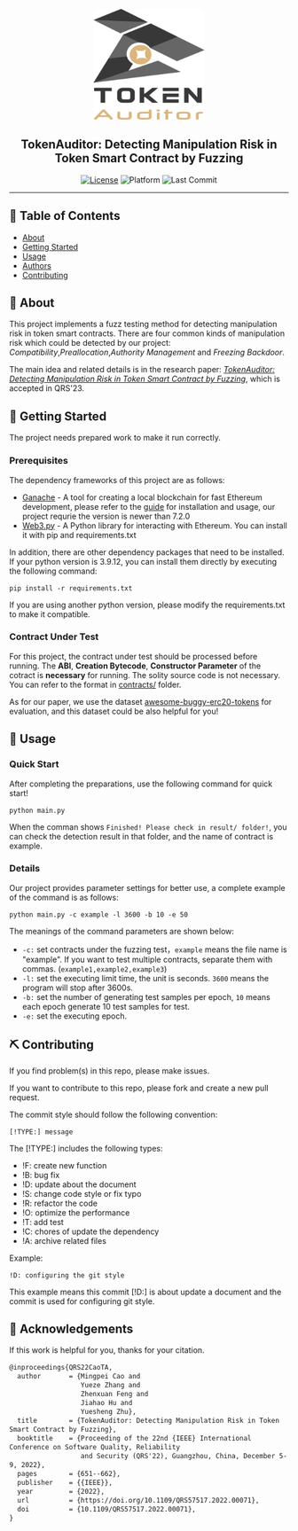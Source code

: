 <p align="center">
  <a href="" rel="noopener">
 <img width=200px height=200px src="resource/logo.svg" alt="Project logo"></a>
</p>
<h2 align="center">TokenAuditor: Detecting Manipulation Risk in Token Smart Contract by Fuzzing</h3>

<div align="center">

  [![License](https://img.shields.io/badge/license-MIT-blue.svg)](/LICENSE)
  ![Platform](https://img.shields.io/badge/platform-Windows-lightgrey)
  ![Last Commit](https://img.shields.io/github/last-commit/caomingpei/TokenAuditor)

</div>

---



## 📝 Table of Contents
- [About](#about)
- [Getting Started](#getting_started)
- [Usage](#usage)
- [Authors](#authors)
- [Contributing](#contributing)

## 🧐 About <a name = "about"></a>
This project implements a fuzz testing method for detecting manipulation risk  in token smart contracts. There are four common kinds of manipulation risk which could be detected by our project: *Compatibility*,*Preallocation*,*Authority Management* and *Freezing Backdoor*.

The main idea and related details is in the research paper: *[TokenAuditor: Detecting Manipulation Risk in Token Smart Contract by Fuzzing](https://ieeexplore.ieee.org/document/10062433)*, which is accepted in QRS'23.

## 🏁 Getting Started <a name = "getting_started"></a>
The project needs prepared work to make it run correctly.

### Prerequisites
The dependency frameworks of this project are as follows:

- [Ganache](https://trufflesuite.com/ganache/) - A tool for creating a local blockchain for fast Ethereum development, please refer to the [guide](https://trufflesuite.com/docs/ganache/quickstart/) for installation and usage, our project requrie the version is newer than 7.2.0
- [Web3.py](https://github.com/ethereum/web3.py) - A Python library for interacting with Ethereum. You can install it with pip and requirements.txt

In addition, there are other dependency packages that need to be installed. If your python version is 3.9.12, you can install them directly by executing the following command:

```
pip install -r requirements.txt
```

If you are using another python version, please modify the requirements.txt to make it compatible.


### Contract Under Test
For this project, the contract under test should be processed before running. The **ABI**, **Creation Bytecode**, **Constructor Parameter** of the cotract is **necessary** for running. The solity source code is not necessary. You can refer to the format in [contracts/](contracts/) folder.

As for our paper, we use the dataset [awesome-buggy-erc20-tokens](https://github.com/sec-bit/awesome-buggy-erc20-tokens) for evaluation, and this dataset could be also helpful for you!

## 🎈 Usage <a name="usage"></a>
### Quick Start

After completing the preparations, use the following command for quick start!

```
python main.py
```

When the comman shows `Finished! Please check in result/ folder!`, you can check the detection result in that folder, and the name of contract is example.

### Details

Our project provides parameter settings for better use, a complete example of the command is as follows:

```
python main.py -c example -l 3600 -b 10 -e 50
```

The meanings of the command parameters are shown below:

- `-c:` set contracts under the fuzzing test，`example` means the file name is "example". If you want to test multiple contracts, separate them with commas. (`example1,example2,example3`)
- `-l:` set the executing limit time, the unit is seconds. `3600` means the program will stop after 3600s.
- `-b:` set the number of generating test samples per epoch, `10` means each epoch  generate 10 test samples for test.
- `-e:` set the executing epoch.

## ⛏️ Contributing <a name = "contributing"></a>
If you find problem(s) in this repo, please make issues.

If you want to contribute to this repo, please fork and create a new pull request.

The commit style should follow the following convention: 

```
[!TYPE:] message
```

The [!TYPE:] includes the following types:

- !F: create new function
- !B: bug fix
- !D: update about the document
- !S: change code style or fix typo
- !R: refactor the code
- !O: optimize the performance
- !T: add test
- !C: chores of update the dependency
- !A: archive related files

Example: 

```
!D: configuring the git style
```

This example means this commit [!D:] is about update a document and the commit is used for configuring git style.

## 🎉 Acknowledgements <a name = "acknowledgement"></a>

If this work is helpful for you, thanks for your citation.

```
@inproceedings{QRS22CaoTA,
  author       = {Mingpei Cao and
                  Yueze Zhang and
                  Zhenxuan Feng and
                  Jiahao Hu and
                  Yuesheng Zhu},
  title        = {TokenAuditor: Detecting Manipulation Risk in Token Smart Contract by Fuzzing},
  booktitle    = {Proceeding of the 22nd {IEEE} International Conference on Software Quality, Reliability
                  and Security (QRS'22), Guangzhou, China, December 5-9, 2022},
  pages        = {651--662},
  publisher    = {{IEEE}},
  year         = {2022},
  url          = {https://doi.org/10.1109/QRS57517.2022.00071},
  doi          = {10.1109/QRS57517.2022.00071},
}
```
